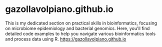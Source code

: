 # gazollavolpiano.github.io
This is my dedicated section on practical skills in bioinformatics, focusing on microbiome epidemiology and bacterial genomics. Here, you'll find detailed code examples to help you navigate various bioinformatics tools and process data using R. https://gazollavolpiano.github.io
